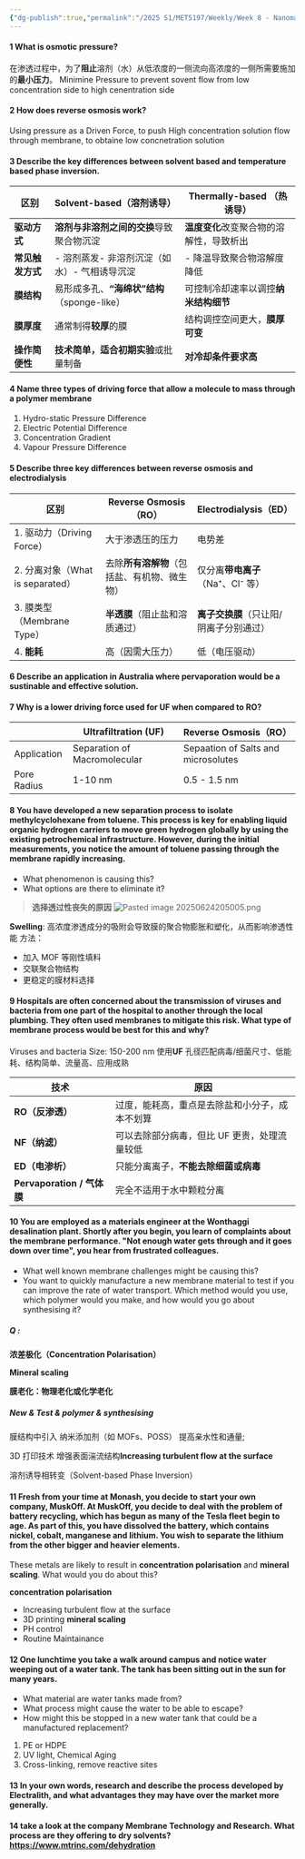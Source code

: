 ```yaml
---
{"dg-publish":true,"permalink":"/2025 S1/MET5197/Weekly/Week 8 - Nanomaterials in Membranes - Processes/"}
---
```


#### 1 What is osmotic pressure?
在渗透过程中，为了**阻止**溶剂（水）从低浓度的一侧流向高浓度的一侧所需要施加的**最小压力**。
Minimine Pressure to prevent sovent flow from low concentration side to high cenentration side
#### 2 How does reverse osmosis work?
Using pressure as a Driven Force, to push High concentration solution flow through membrane, to obtaine low concnetration solution

#### 3 Describe the key **differences** between **solvent based** and **temperature based** phase inversion.
| 区别         | Solvent-based（溶剂诱导）            | Thermally-based （热诱导）  |
| ---------- | ------------------------------ | ---------------------- |
| **驱动方式**   | **溶剂与非溶剂之间的交换**导致聚合物沉淀         | **温度变化**改变聚合物的溶解性，导致析出 |
| **常见触发方式** | - 溶剂蒸发- 非溶剂沉淀（如水）- 气相诱导沉淀      | - 降温导致聚合物溶解度降低         |
| **膜结构**    | 易形成多孔、**“海绵状”结构**（sponge-like） | 可控制冷却速率以调控**纳米结构细节**   |
| **膜厚度**    | 通常制得**较厚**的膜                   | 结构调控空间更大，**膜厚可变**      |
| **操作简便性**  | **技术简单，适合初期实验**或批量制备           | **对冷却条件要求高**           |
#### 4 Name three types of driving force that allow a molecule to mass through a polymer membrane
1. Hydro-static Pressure Difference
2. Electric Potential Difference
3. Concentration Gradient
4. Vapour Pressure Difference
#### 5 Describe three key differences between reverse osmosis and electrodialysis
| 区别                         | Reverse Osmosis（RO）      | Electrodialysis（ED）    |
| -------------------------- | ------------------------ | ---------------------- |
| 1. 驱动力（Driving Force）      | 大于渗透压的压力                 | 电势差                    |
| 2. 分离对象（What is separated） | 去除**所有溶解物**（包括盐、有机物、微生物） | 仅分离**带电离子**（Na⁺、Cl⁻ 等） |
| 3. 膜类型（Membrane Type）      | **半透膜**（阻止盐和溶质通过）        | **离子交换膜**（只让阳/阴离子分别通过） |
| 4. **能耗**                  | 高（因需大压力）                 | 低（电压驱动）                |
#### 6 Describe an application in Australia where pervaporation would be a sustinable and effective solution.



#### 7 Why is a lower driving force used for UF when compared to RO?
|             | Ultrafiltration (UF)         | Reverse Osmosis（RO）                 |
| ----------- | ---------------------------- | ----------------------------------- |
| Application | Separation of Macromolecular | Sepaation of Salts and microsolutes |
| Pore Radius | 1-10 nm                      | 0.5 - 1.5 nm                        |


#### 8 You have developed a new separation process to isolate methylcyclohexane from toluene. This process is key for enabling liquid organic hydrogen carriers to move green hydrogen globally by using the existing petrochemical infrastructure. However, during the initial measurements, you notice the amount of toluene passing through the membrane rapidly increasing.
- What phenomenon is causing this? 
- What options are there to eliminate it?
> **选择透过性丧失的原因**
![Pasted image 20250624205005.png](/img/user/Attachments/ScreenShot/Pasted%20image%2020250624205005.png)

**Swelling**: 高浓度渗透成分的吸附会导致膜的聚合物膨胀和塑化，从而影响渗透性能
方法：
- 加入 MOF 等刚性填料  
- 交联聚合物结构  
- 更稳定的膜材料选择

#### 9 Hospitals are often concerned about the transmission of viruses and bacteria from one part of the hospital to another through the local plumbing. They often used membranes to mitigate this risk. What type of membrane process would be best for this and why?
 Viruses and bacteria Size: 150-200 nm
 使用**UF**
 孔径匹配病毒/细菌尺寸、低能耗、结构简单、流量高、应用成熟

| 技术                      | 原因                       |
| ----------------------- | ------------------------ |
| **RO（反渗透）**             | 过度，能耗高，重点是去除盐和小分子，成本不划算  |
| **NF（纳滤）**              | 可以去除部分病毒，但比 UF 更贵，处理流量较低 |
| **ED（电渗析）**             | 只能分离离子，**不能去除细菌或病毒**     |
| **Pervaporation / 气体膜** | 完全不适用于水中颗粒分离             |
#### 10 You are employed as a materials engineer at the Wonthaggi desalination plant. Shortly after you begin, you learn of complaints about the membrane performance. "**Not enough water gets through and it goes down over time**", you hear from frustrated colleagues.
  
- What well known membrane challenges might be causing this? 
- You want to quickly manufacture a new membrane material to test if you can improve the rate of water transport. Which method would you use, which polymer would you make, and how would you go about synthesising it?
##### Q :
**浓差极化（Concentration Polarisation）**

**Mineral scaling**

**膜老化：物理老化或化学老化**
##### New & Test & polymer & synthesising
膜结构中引入 纳米添加剂（如 MOFs、POSS） 提高亲水性和通量;

3D 打印技术 增强表面湍流结构**Increasing turbulent flow at the surface**

溶剂诱导相转变（Solvent-based Phase Inversion）
#### 11 Fresh from your time at Monash, you decide to start your own company, MuskOff. At MuskOff, you decide to deal with the problem of **battery recycling**, which has begun as many of the Tesla fleet begin to age. As part of this, you have **dissolved the battery**, which contains nickel, cobalt, manganese and lithium. You wish to **separate the lithium from the other bigger and heavier elements.**
These metals are likely to result in **concentration polarisation** and **mineral scaling**. What would you do about this?

**concentration polarisation**
- Increasing turbulent flow at the surface 
- 3D printing
**mineral scaling**
- PH control
- Routine Maintainance
#### 12 One lunchtime you take a walk around campus and notice water weeping out of a water tank. The tank has been sitting out in the sun for many years.
- What material are water tanks made from? 
- What process might cause the water to be able to escape? 
- How might this be stopped in a new water tank that could be a manufactured replacement?

1. PE or HDPE
2. UV light, Chemical Aging
3. Cross-linking, remove reactive sites


#### 13 In your own words, research and describe the process developed by Electralith, and what advantages they may have over the market more generally.





#### 14 take a look at the company Membrane Technology and Research. What process are they offering to dry solvents? https://www.mtrinc.com/dehydration

